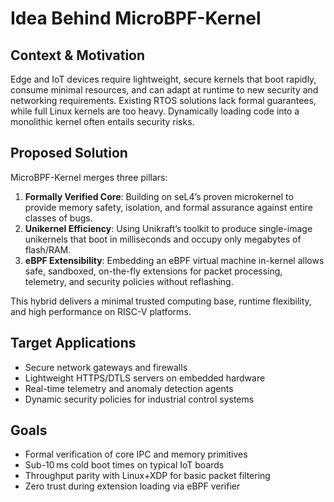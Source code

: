 # Idea Behind MicroBPF-Kernel

## Context & Motivation
Edge and IoT devices require lightweight, secure kernels that boot rapidly, consume minimal resources, and can adapt at runtime to new security and networking requirements. Existing RTOS solutions lack formal guarantees, while full Linux kernels are too heavy. Dynamically loading code into a monolithic kernel often entails security risks.

## Proposed Solution
MicroBPF-Kernel merges three pillars:

1. **Formally Verified Core**: Building on seL4’s proven microkernel to provide memory safety, isolation, and formal assurance against entire classes of bugs.
2. **Unikernel Efficiency**: Using Unikraft’s toolkit to produce single-image unikernels that boot in milliseconds and occupy only megabytes of flash/RAM.
3. **eBPF Extensibility**: Embedding an eBPF virtual machine in-kernel allows safe, sandboxed, on-the-fly extensions for packet processing, telemetry, and security policies without reflashing.

This hybrid delivers a minimal trusted computing base, runtime flexibility, and high performance on RISC-V platforms.

## Target Applications
- Secure network gateways and firewalls
- Lightweight HTTPS/DTLS servers on embedded hardware
- Real-time telemetry and anomaly detection agents
- Dynamic security policies for industrial control systems

## Goals
- Formal verification of core IPC and memory primitives
- Sub-10 ms cold boot times on typical IoT boards
- Throughput parity with Linux+XDP for basic packet filtering
- Zero trust during extension loading via eBPF verifier